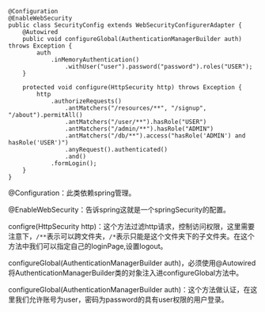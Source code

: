 	@Configuration
	@EnableWebSecurity
	public class SecurityConfig extends WebSecurityConfigurerAdapter {
		@Autowired
		public void configureGlobal(AuthenticationManagerBuilder auth) throws Exception {
			auth
				.inMemoryAuthentication()
					.withUser("user").password("password").roles("USER");
		}
		
		protected void configure(HttpSecurity http) throws Exception {
			http
				.authorizeRequests()                                                                
					.antMatchers("/resources/**", "/signup", "/about").permitAll()
					.antMatchers("/user/**").hasRole("USER")
					.antMatchers("/admin/**").hasRole("ADMIN")                                      
					.antMatchers("/db/**").access("hasRole('ADMIN') and hasRole('USER')")            
					.anyRequest().authenticated()                                                   
					.and()
				.formLogin();
		}
	}

@Configuration：此类依赖spring管理。

@EnableWebSecurity：告诉spring这就是一个springSecurity的配置。

configre(HttpSecurity http)：这个方法过滤http请求，控制访问权限，这里需要注意下，`/**`表示可以跨文件夹，`/*`表示只能是这个文件夹下的子文件夹。在这个方法中我们可以指定自己的loginPage,设置logout。

configureGlobal(AuthenticationManagerBuilder auth)，必须使用@Autowired将AuthenticationManagerBuilder类的对象注入进configureGlobal方法中。

configureGlobal(AuthenticationManagerBuilder auth)：这个方法做认证，在这里我们允许账号为user，密码为password的具有user权限的用户登录。
	
